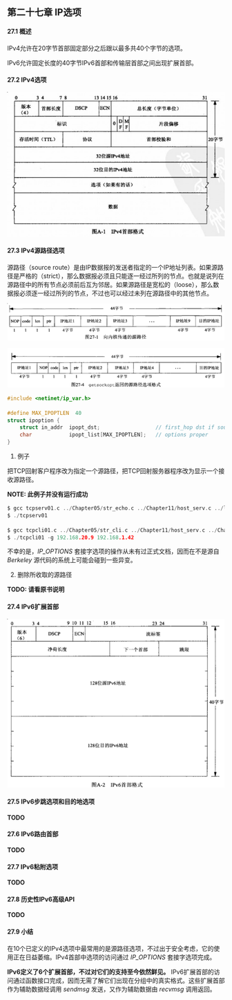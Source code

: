 ## 第二十七章 IP选项

#### 27.1 概述

IPv4允许在20字节首部固定部分之后跟以最多共40个字节的选项。

IPv6允许固定长度的40字节IPv6首部和传输层首部之间出现扩展首部。

#### 27.2 IPv4选项

![IPv4首部格式](../Appendix/figure/A-1.png)

#### 27.3 IPv4源路径选项

源路径（source route）是由IP数据报的发送者指定的一个IP地址列表。如果源路径是严格的（strict），那么数据报必须且只能逐一经过所列的节点。也就是说列在源路径中的所有节点必须前后互为邻居。如果源路径是宽松的（loose），那么数据报必须逐一经过所列的节点，不过也可以经过未列在源路径中的其他节点。

![向内核传递的源路径](figure/27-1.png)

![getsockopt返回的源路径选项格式](figure/27-4.png)

```c
#include <netinet/ip_var.h>

#define MAX_IPOPTLEN  40
struct ipoption {
    struct in_addr  ipopt_dst;                  // first_hop dst if source routed
    char            ipopt_list[MAX_IPOPTLEN];   // options proper
}
```

1) 例子

把TCP回射客户程序改为指定一个源路径，把TCP回射服务器程序改为显示一个接收源路径。

**NOTE: 此例子并没有运行成功**

```c
$ gcc tcpserv01.c ../Chapter05/str_echo.c ../Chapter11/host_serv.c ../lib/error.c sourceroute.c -o tcpserv01
$ ./tcpserv01

$ gcc tcpcli01.c ../Chapter05/str_cli.c ../Chapter11/host_serv.c ../Chapter26/readline.c ../lib/error.c sourceroute.c -lpthread -o tcpcli01
$ ./tcpcli01 -g 192.168.20.9 192.168.1.42
```

不幸的是，*IP_OPTIONS* 套接字选项的操作从未有过正式文档，因而在不是源自 *Berkeley* 源代码的系统上可能会碰到一些异变。

2) 删除所收取的源路径

**TODO: 请看原书说明**

#### 27.4 IPv6扩展首部

![IPv6首部格式](../Appendix/figure/A-2.png)

#### 27.5 IPv6步跳选项和目的地选项

**TODO**

#### 27.6 IPv6路由首部

**TODO**

#### 27.7 IPv6粘附选项

**TODO**

#### 27.8 历史性IPv6高级API

**TODO**

#### 27.9 小结

在10个已定义的IPv4选项中最常用的是源路径选项，不过出于安全考虑，它的使用正在日益萎缩。IPv4首部中选项的访问通过 *IP_OPTIONS* 套接字选项完成。

**IPv6定义了6个扩展首部，不过对它们的支持至今依然鲜见。** IPv6扩展首部的访问通过函数接口完成，因而无需了解它们出现在分组中的真实格式。这些扩展首部作为辅助数据经调用 *sendmsg* 发送，又作为辅助数据由 *recvmsg* 调用返回。

